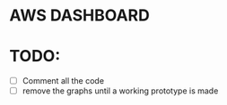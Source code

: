 # AWS DASHBOARD


# TODO:
- [ ] Comment all the code
- [ ] remove the graphs until a working prototype is made
